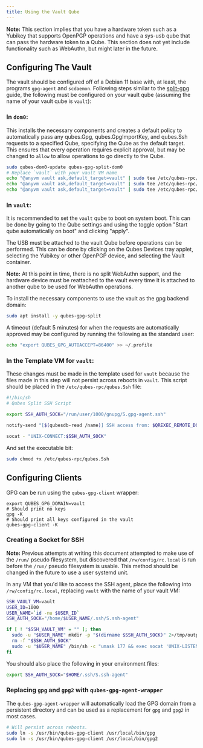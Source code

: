 ```yaml
---
title: Using the Vault Qube
---
```


**Note:** This section implies that you have a hardware token such as a Yubikey
that supports OpenPGP operations and have a sys-usb qube that can pass the
hardware token to a Qube. This section does not yet include functionality such
as WebAuthn, but might later in the future.

## Configuring The Vault

The vault should be configured off of a Debian 11 base with, at least, the
programs `gpg-agent` and `scdaemon`. Following steps similar to the [split-gpg]
guide, the following must be configured on your vault qube (assuming the name
of your vault qube is `vault`):

### In `dom0`:

This installs the necessary components and creates a default policy to
automatically pass any qubes.Gpg, qubes.GpgImportKey, and qubes.Ssh requests to
a specified Qube, specifying the Qube as the default target. This ensures that
every operation requires explicit approval, but may be changed to `allow` to
allow operations to go directly to the Qube.

```sh
sudo qubes-dom0-update qubes-gpg-split-dom0
# Replace `vault` with your vault VM name
echo "@anyvm vault ask,default_target=vault" | sudo tee /etc/qubes-rpc/policy/qubes.Gpg
echo "@anyvm vault ask,default_target=vault" | sudo tee /etc/qubes-rpc/policy/qubes.GpgImportKey
echo "@anyvm vault ask,default_target=vault" | sudo tee /etc/qubes-rpc/policy/qubes.Ssh"
```

### In `vault`:

It is recommended to set the `vault` qube to boot on system boot. This can be
done by going to the Qube settings and using the toggle option "Start qube
automatically on boot" and clicking "apply".

The USB must be attached to the vault Qube before operations can be performed.
This can be done by clicking on the Qubes Devices tray applet, selecting the
Yubikey or other OpenPGP device, and selecting the Vault container.

**Note:** At this point in time, there is no split WebAuthn support, and the
hardware device must be reattached to the vault every time it is attached to
another qube to be used for WebAuthn operations.

To install the necessary components to use the vault as the gpg backend domain:

```sh
sudo apt install -y qubes-gpg-split
```

A timeout (default 5 minutes) for when the requests are automatically approved
may be configured by running the following as the standard user:

```sh
echo "export QUBES_GPG_AUTOACCEPT=86400" >> ~/.profile
```

### In the Template VM for `vault`:

These changes must be made in the template used for `vault` because the files
made in this step will not persist across reboots in `vault`. This script
should be placed in the `/etc/qubes-rpc/qubes.Ssh` file:

```sh
#!/bin/sh
# Qubes Split SSH Script

export SSH_AUTH_SOCK="/run/user/1000/gnupg/S.gpg-agent.ssh"

notify-send "[$(qubesdb-read /name)] SSH access from: $QREXEC_REMOTE_DOMAIN"

socat - "UNIX-CONNECT:$SSH_AUTH_SOCK"
```

And set the executable bit:

```sh
sudo chmod +x /etc/qubes-rpc/qubes.Ssh
```

## Configuring Clients

GPG can be run using the `qubes-gpg-client` wrapper:

```
export QUBES_GPG_DOMAIN=vault
# Should print no keys
gpg -K
# Should print all keys configured in the vault
qubes-gpg-client -K
```

### Creating a Socket for SSH

**Note:** Previous attempts at writing this document attempted to make use of
the `/run/` pseudo filesystem, but discovered that `/rw/config/rc.local` is run
before the `/run/` pseudo filesystem is usable. This method should be changed
in the future to use a user systemd unit.

In any VM that you'd like to access the SSH agent, place the following into
`/rw/config/rc.local`, replacing `vault` with the name of your vault VM:

```sh
SSH_VAULT_VM=vault
USER_ID=1000
USER_NAME=`id -nu $USER_ID`
SSH_AUTH_SOCK="/home/$USER_NAME/.ssh/S.ssh-agent"

if [ ! "$SSH_VAULT_VM" = "" ]; then
  sudo -u "$USER_NAME" mkdir -p "$(dirname $SSH_AUTH_SOCK)" 2>/tmp/output
  rm -f "$SSH_AUTH_SOCK"
  sudo -u "$USER_NAME" /bin/sh -c "umask 177 && exec socat 'UNIX-LISTEN:$SSH_AUTH_SOCK,fork' 'EXEC:qrexec-client-vm $SSH_VAULT_VM qubes.SshAgent'" &
fi
```

You should also place the following in your environment files:

```sh
export SSH_AUTH_SOCK="$HOME/.ssh/S.ssh-agent"
```

### Replacing `gpg` and `gpg2` with `qubes-gpg-agent-wrapper`

The `qubes-gpg-agent-wrapper` will automatically load the GPG domain from a
persistent directory and can be used as a replacement for `gpg` and `gpg2` in
most cases.

```sh
# Will persist across reboots.
sudo ln -s /usr/bin/qubes-gpg-client /usr/local/bin/gpg
sudo ln -s /usr/bin/qubes-gpg-client /usr/local/bin/gpg2
```

[split-gpg]: https://www.qubes-os.org/doc/split-gpg/
